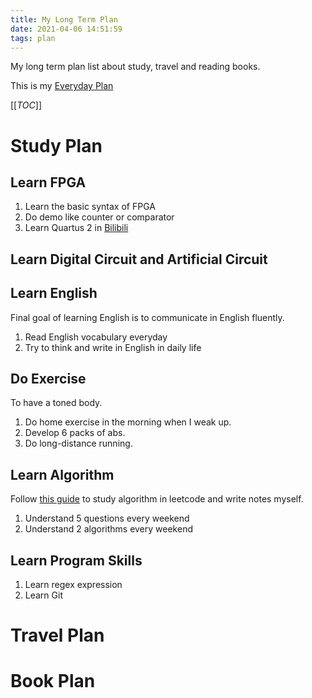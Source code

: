 ```yaml
---
title: My Long Term Plan
date: 2021-04-06 14:51:59
tags: plan
---
```




My long term plan list about study, travel and reading books.

<!--more-->

This is my [Everyday Plan](https://timemeansalot.gitee.io/2021/04/06/everyday-plan/)

[[_TOC_]]



# Study Plan

## Learn FPGA

1. Learn the basic syntax of FPGA
2. Do demo like counter or comparator
3. Learn Quartus 2 in [Bilibili](https://www.bilibili.com/video/BV1Mb411q7N7?p=1)

## Learn Digital Circuit and Artificial Circuit

## Learn English

Final goal of learning English is to communicate in English fluently.

1. Read English vocabulary everyday
2. Try to think and write in English in daily life

## Do Exercise

To have a toned body.

1. Do home exercise in the morning when I weak up.
2. Develop 6 packs of abs.
3. Do long-distance running.

## Learn Algorithm

Follow [this guide](https://fantianzuo.blog.csdn.net/article/details/103438056) to study algorithm in leetcode and write notes myself.

1. Understand 5 questions every weekend
2. Understand 2 algorithms every weekend

## Learn Program Skills

1. Learn regex expression
2. Learn Git

# Travel Plan



# Book Plan